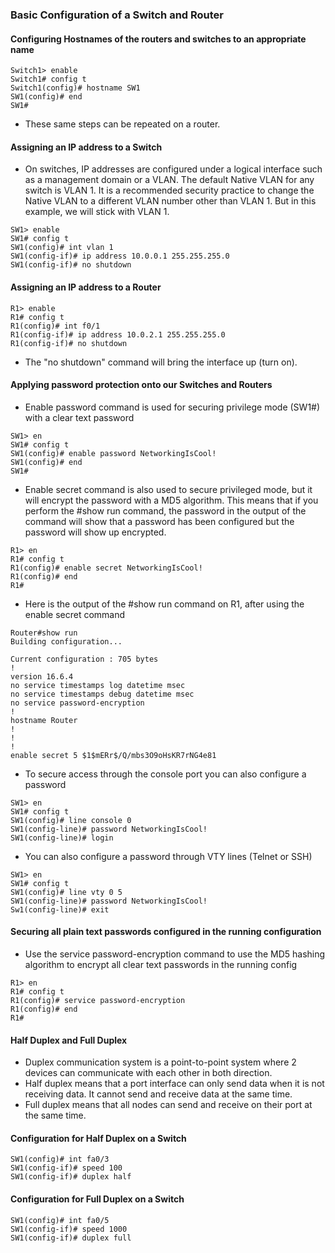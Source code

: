 ### Basic Configuration of a Switch and Router

#### Configuring Hostnames of the routers and switches to an appropriate name

```
Switch1> enable
Switch1# config t
Switch1(config)# hostname SW1
SW1(config)# end 
SW1#
```
- These same steps can be repeated on a router.


#### Assigning an IP address to a Switch 

- On switches, IP addresses are configured under a logical interface such as a management domain or a VLAN. The default Native VLAN for any switch is VLAN 1. It is a recommended security practice to change the Native VLAN to a different VLAN number other than VLAN 1. But in this example, we will stick with VLAN 1. 
```
SW1> enable
SW1# config t
SW1(config)# int vlan 1
SW1(config-if)# ip address 10.0.0.1 255.255.255.0
SW1(config-if)# no shutdown 
```


#### Assigning an IP address to a Router 

```
R1> enable
R1# config t
R1(config)# int f0/1
R1(config-if)# ip address 10.0.2.1 255.255.255.0
R1(config-if)# no shutdown
```
- The "no shutdown" command will bring the interface up (turn on).

#### Applying password protection onto our Switches and Routers 

- Enable password command is used for securing privilege mode (SW1#) with a clear text password

```
SW1> en
SW1# config t
SW1(config)# enable password NetworkingIsCool!
SW1(config)# end
SW1#
```

- Enable secret command is also used to secure privileged mode, but it will encrypt the password with a MD5 algorithm. This means that if you perform the #show  run command, the password in the output of the command will show that a password has been configured but the password will show up encrypted. 

```
R1> en
R1# config t
R1(config)# enable secret NetworkingIsCool!
R1(config)# end
R1#
```

- Here is the output of the #show run command on R1, after using the enable secret command

```
Router#show run 
Building configuration...

Current configuration : 705 bytes
!
version 16.6.4
no service timestamps log datetime msec
no service timestamps debug datetime msec
no service password-encryption
!
hostname Router
!
!
!
enable secret 5 $1$mERr$/Q/mbs3O9oHsKR7rNG4e81
```

- To secure access through the console port you can also configure a password 

```
SW1> en
SW1# config t
SW1(config)# line console 0 
SW1(config-line)# password NetworkingIsCool!
SW1(config-line)# login 
```

- You can also configure a password through VTY lines (Telnet or SSH)

```
SW1> en
SW1# config t
SW1(config)# line vty 0 5 
SW1(config-line)# password NetworkingIsCool!
Sw1(config-line)# exit
```

#### Securing all plain text passwords configured in the running configuration 
- Use the service password-encryption command to use the MD5 hashing algorithm to encrypt all clear text passwords in the running config
```
R1> en 
R1# config t
R1(config)# service password-encryption
R1(config)# end
R1#
```
#### Half Duplex and Full Duplex
- Duplex communication system is a point-to-point system where 2 devices can communicate with each other in both direction. 
- Half duplex means that a port interface can only send data when it is not receiving data. It cannot send and receive data at the same time. 
- Full duplex means that all nodes can send and receive on their port at the same time. 

#### Configuration for Half Duplex on a Switch
```
SW1(config)# int fa0/3
SW1(config-if)# speed 100 
SW1(config-if)# duplex half
```

#### Configuration for Full Duplex on a Switch
```
SW1(config)# int fa0/5
SW1(config-if)# speed 1000
SW1(config-if)# duplex full 
```




